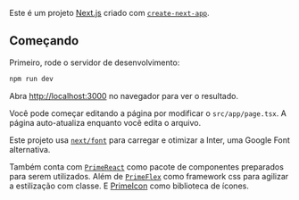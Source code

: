Este é um projeto [Next.js](https://nextjs.org/) criado com [`create-next-app`](https://github.com/vercel/next.js/tree/canary/packages/create-next-app).

## Começando

Primeiro, rode o servidor de desenvolvimento:

```bash
npm run dev
```

Abra [http://localhost:3000](http://localhost:3000) no navegador para ver o resultado.

Você pode começar editando a página por modificar o `src/app/page.tsx`. A página auto-atualiza enquanto você edita o arquivo.

Este projeto usa [`next/font`](https://nextjs.org/docs/basic-features/font-optimization) para carregar e otimizar a Inter, uma Google Font alternativa.

Também conta com [`PrimeReact`](https://primereact.org/) como pacote de componentes preparados para serem utilizados.
Além de [`PrimeFlex`](https://primeflex.org/) como framework css para agilizar a estilização com classe. E [PrimeIcon](https://primereact.org/icons/) como biblioteca de ícones.
